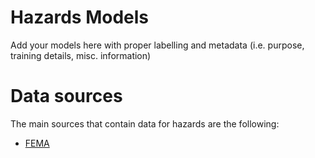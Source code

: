 # Hazards Models
Add your models here with proper labelling and metadata (i.e. purpose, training details, misc. information)

# Data sources
The main sources that contain data for hazards are the following:

* [FEMA](https://github.com/uihilab/HydroLang/blob/master/hydrolang/modules/data/datasources/fema.js)
